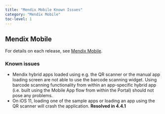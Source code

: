 ```yaml
---
title: "Mendix Mobile Known Issues"
category: "Mendix Mobile"
toc-level: 1
---
```


## Mendix Mobile

For details on each release, see [Mendix Mobile](index).

### Known issues

* Mendix hybrid apps loaded using e.g. the QR scanner or the manual app loading screen are not able to use the barcode scanning widget. Using barcode scanning functionality from within an app-specific hybrid app (i.e. built using the Mobile App flow from within the Portal) should not pose any problems.
* On iOS 11, loading one of the sample apps or loading an app using the QR scanner will crash the application. **Resolved in 4.4.1**
